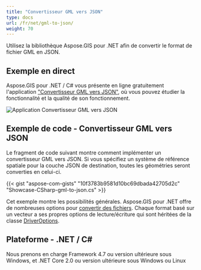 ```yaml
---
title: "Convertisseur GML vers JSON"
type: docs
url: /fr/net/gml-to-json/
weight: 70
---
```


Utilisez la bibliothèque Aspose.GIS pour .NET afin de convertir le format de fichier GML en JSON.

## **Exemple en direct**

Aspose.GIS pour .NET / C# vous présente en ligne gratuitement l'application ["Convertisseur GML vers JSON"](https://products.aspose.app/gis/conversion/gml-to-json), où vous pouvez étudier la fonctionnalité et la qualité de son fonctionnement.

![Application Convertisseur GML vers JSON](conversion.png)

## **Exemple de code - Convertisseur GML vers JSON**

Le fragment de code suivant montre comment implémenter un convertisseur GML vers JSON. Si vous spécifiez un système de référence spatiale pour la couche JSON de destination, toutes les géométries seront converties en celui-ci. 

{{< gist "aspose-com-gists" "10f3783b9581d10bc69dbada42705d2c" "Showcase-CSharp-gml-to-json.cs" >}}

Cet exemple montre les possibilités générales. Aspose.GIS pour .NET offre de nombreuses options pour [convertir des fichiers](https://docs.aspose.com/gis/net/vector-layers/). Chaque format basé sur un vecteur a ses propres options de lecture/écriture qui sont héritées de la classe [DriverOptions](https://reference.aspose.com/gis/net/aspose.gis/driveroptions).

## **Plateforme - .NET / C#**

Nous prenons en charge Framework 4.7 ou version ultérieure sous Windows, et .NET Core 2.0 ou version ultérieure sous Windows ou Linux
